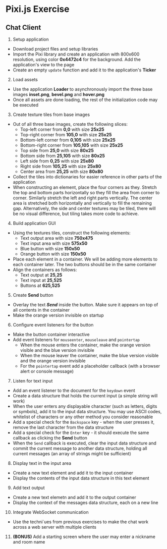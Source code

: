 # Pixi.js Exercise

## Chat Client

1. Setup application
- Download project files and setup libraries
- Import the Pixi library and create an application with 800x600 resolution, using color **0x4472c4** for the background. Add the application's view to the page
- Create an empty `update` function and add it to the application's **Ticker**

2. Load assets
- Use the application **Loader** to asynchronously import the three base images **inset.png**, **bevel.png** and **hover.png**
- Once all assets are done loading, the rest of the initialization code may be executed

3. Create texture tiles from base images
- Out of all three base images, create the following slices:
  - Top-left corner from **0,0** with size **25x25**
  - Top-right corner from **105,0** with size **25x25**
  - Bottom-left corner from **0,105** with size **25x25**
  - Bottom-right corner from **105,105** with size **25x25**
  - Top side from **25,0** with size **80x25**
  - Bottom side from **25,105** with size **80x25**
  - Left side from **0,25** with size **25x80**
  - Right side from **105,25** with size **25x80**
  - Center area from **25,25** with size **80x80**
- Collect the tiles into dictionaries for easier reference in other parts of the application
- When constructing an element, place the four corners as they. Stretch the top and bottom parts horizontally so they fill the area from corner to corner. Similarly stretch the left and right parts vertically. The center area is stretched both horizontally and vertically to fill the remaining gap. Alternatively, the side and center textures may be tiled, there will be no visual difference, but tiling takes more code to achieve.

4. Build application GUI
- Using the textures tiles, construct the following elements:
  - Text output area with size **750x475**
  - Text input area with size **575x50**
  - Blue button with size **150x50**
  - Orange button with size **150x50**
- Place each element in a container. We will be adding more elements to each container later. The two buttons should be in the same container
- Align the containers as follows:
  - Text output at **25,25**
  - Text input at **25,525**
  - Buttons at **625,525**

5. Create **Send** button
- Overlay the text ***Send*** inside the button. Make sure it appears on top of all contents in the container
- Make the orange version invisible on startup

6. Configure event listeners for the button
- Make the button container interactive
- Add event listeners for `mouseenter`, `mouseleave` and `pointertap`
  - When the mouse enters the container, make the orange version visible and the blue version invisible
  - When the mouse leaver the container, make the blue version visible and the orange version invisible
  - For the `pointertap` event add a placeholder callback (with a browser alert or console message)

7. Listen for text input
- Add an event listener to the document for the `keydown` event
- Create a data structure that holds the current input (a simple string will work)
- When the user enters any displayable character (such as letters, digits or symbols), add it to the input data structure. You may use ASCII codes, whitelist of characters or any other method you consider reasonable
- Add a special check for the `Backspace` key - when the user presses it, remove the last character from the data structure
- Add a special check for the `Enter` key - it should execute the same callback as clicking the **Send** button
- When the `Send` callback is executed, clear the input data structure and commit the current message to another data structure, holding all current messages (an array of strings might be sufficient)

8. Display text in the input area
- Create a new text element and add it to the input container
- Display the contents of the input data structure in this text element

9. Add text output
- Create a new text elemetn and add it to the output container
- Display the context of the messages data structure, each on a new line

10. Integrate WebSocket communication
- Use the techni`ues from previous exercises to make the chat work across a web server with multiple clients

11. **(BONUS)** Add a starting screen where the user may enter a nickname and room name